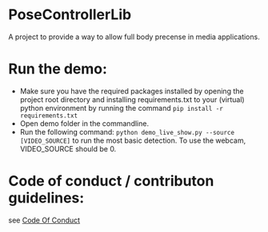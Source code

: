 # PoseControllerLib

A project to provide a way to allow full body precense in media applications.

# Run the demo:
  - Make sure you have the required packages installed by opening the project root directory and installing requirements.txt to your (virtual) python environment by running the command <code>pip install -r requirements.txt</code>
  - Open demo folder in the commandline.
  - Run the following command: <code>python demo_live_show.py --source [VIDEO_SOURCE]</code> to run the most basic detection. To use the webcam, VIDEO_SOURCE should be 0.

# Code of conduct / contributon guidelines:

  see [Code Of Conduct](https://github.com/dingoe12/PoseControllerLib/blob/master/CODE_OF_CONDUCT.md)
